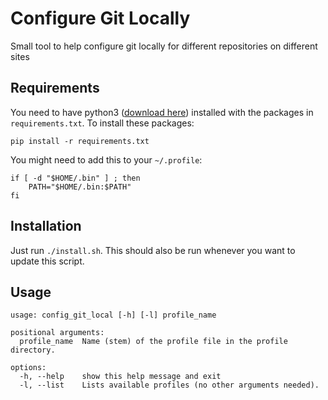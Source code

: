 # Configure Git Locally

Small tool to help configure git locally for different repositories on different sites

## Requirements

You need to have python3 ([download here](https://www.python.org/downloads/)) installed with the packages in `requirements.txt`.
To install these packages:

```text
pip install -r requirements.txt
```

You might need to add this to your `~/.profile`:

```text
if [ -d "$HOME/.bin" ] ; then
    PATH="$HOME/.bin:$PATH"
fi
```

## Installation

Just run `./install.sh`. This should also be run whenever you want to update this script.

## Usage

```text
usage: config_git_local [-h] [-l] profile_name

positional arguments:
  profile_name  Name (stem) of the profile file in the profile directory.

options:
  -h, --help    show this help message and exit
  -l, --list    Lists available profiles (no other arguments needed).
```
